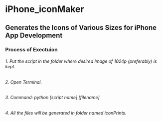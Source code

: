 # iPhone_iconMaker
<H2> Generates the Icons of Various Sizes for iPhone App Development </H2>

<H3>Process of Exectuion</H3>
<H6>1. Put the script in the folder where desired Image of 1024p (preferably) is kept.</H6>
<H6>2. Open Terminal.</H6>
<H6>3. Command: python [script name] [filename] </H6>
<H6>4. All the files will be generated in folder named iconPrints.</H6>
